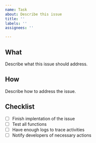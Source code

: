 ```yaml
---
name: Task
about: Describe this issue
title: ''
labels: ''
assignees: ''

---
```


## What

Describe what this issue should address.

## How

Describe how to address the issue.

## Checklist

- [ ] Finish implentation of the issue
- [ ] Test all functions
- [ ] Have enough logs to trace activities
- [ ] Notify developers of necessary actions
